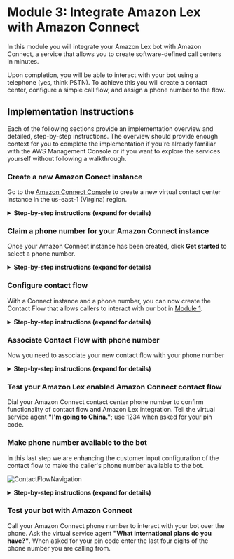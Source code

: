 # Module 3: Integrate Amazon Lex with Amazon Connect
In this module you will integrate your Amazon Lex bot with Amazon Connect, a service that allows you to create software-defined call centers in minutes.

Upon completion, you will be able to interact with your bot using a telephone (yes, think PSTN).
To achieve this you will create a contact center, configure a simple call flow, and assign a phone number to the flow. 

## Implementation Instructions

Each of the following sections provide an implementation overview and detailed, step-by-step instructions. The overview should provide enough context for you to complete the implementation if you're already familiar with the AWS Management Console or if you want to explore the services yourself without following a walkthrough.

### Create a new Amazon Conect instance
Go to the [Amazon Connect Console](https://console.aws.amazon.com/connect/home?region=us-east-1) to create a new virtual contact center instance in the us-east-1 (Virgina) region.

<details>
<summary><strong>Step-by-step instructions (expand for details)</strong></summary><p>

1. From the AWS Management Console, choose **Services** then select **Amazon Connect** under Contact Center and then **Get started**

1. In **Step 1: Identity management**, select **Store users within Amazon Connect** and provide a domain name (e.g. `YourIntials-lex-workshop` to complete the **Access URL** and click **Next step**
	
	> The domain name used in your contact center URL needs to be globally unique and cannot be changed.
	Alternatively, Amazon Connect can use an existing [AWS Directory Services](https://aws.amazon.com/directoryservice) directory.   
		
1. In **Step 2: Administrator**, **Skip this** and continue with **Next step**

1. In **Step 3: Telephony options**, select **I want to handle incoming calls with Amazon Connect** and **I want to make outbound calls with Amazon Connect**

1. In **Step 4: Data storage**, accept the defaults

1. In **Step 5: Review and create**, review your settings and then select **Create Instance**
</p></details>

### Claim a phone number for your Amazon Connect instance
Once your Amazon Connect instance has been created, click **Get started** to select a phone number. 
<details>
<summary><strong>Step-by-step instructions (expand for details)</strong></summary><p>

1. Select **Get started** to open the Amazon Connect Contact Center Manager (CCM) welcome screen

1. Select **Let's go** to claim a phone number

1. Select **United States +1**, **Direct Dial**, and choose a phone number from the numbers provided

1. Dial the phone number you selected in step 3 from another phone (e.g. your mobile phone) and choose **1** from the voice menu to connect with an agent; you can then use the Amazon Connect Contact Control Panel to accept the call
	> It may take a few minutes before the claimed phone number is active.

1. Choose **Continue** to get to the Amazon Connect Contact Center Manager App (CCM); poke around a bit to see what's available
	> If you accepted a call, it should show up under the Contact search option.
</p></details>

### Configure contact flow
With a Connect instance and a phone number, you can now create the Contact Flow that allows callers to interact with our bot in [Module  1](../01_LexBotInformational).

<details>
<summary><strong>Step-by-step instructions (expand for details)</strong></summary><p>

1. In the Amazon Connect Console, select your instance, then choose Contact Flows to allow Amazon Connect to interact with the `YourIntials_InternationalPlan` bot

	<img src="images/allow_connect_integration.png" alt="Allow Connect to interact with the bot"/>

1. In the Amazon Connect Contact Center Manager, use the navigation pane on the left hand side to select **Routing** and then **Contact flows**

	![ContactFlowNavigation](images/contact_flows_navigation.png)
	
	> If you closed your browser window you can always re-open the Amazon Connect Contact Center Manager from the [Amazon Connect console](https://console.aws.amazon.com/connect/home?region=us-east-1). Just selct your Amazon connect instance and click on the **Login as administrator** button in the **Overview** section of the console. 

1. In the top right corner select **Create contact flow** to open the contact flow editor

1. Name your contact flow `YourIntials_CustomerServiceChatbot`

1. Expand the **Interact** group of blocks and drag and drop the **Get customer input** block onto the grid

1. Expand the **Terminate / Transfer** group of blocks and drag and drop the **Disconnect / Hang up** block onto the grid

1. Wire up the three building blocks as shown in the image below

	![ContactFlowWiring](images/contact_flow_wiring.png)

1. Double click on the **Get customer input** block to access its configuration
	
	1. Select the **Text to speech (Ad hoc)** input type and use this welcome message:  ` Welcome to the marvelous telco company. How can I help you today?`
	
	1. Select **Amazon Lex** input type
	
	1. Enter `YourIntials_InternationalPlan` bot name and `dev` alias

	1. Click **Save**

		<img src="images/get_customer_input.png" alt="Get customer input configuration" width="50%" />
	
1. Click on the **down arrow** (![DownArrow](images/down.png)) next to the Save button at the top right and select **Save & Publish**

1. Wait for the contact flow to be published successfully
</p>

</details>


### Associate Contact Flow with phone number
Now you need to associate your new contact flow with your phone number
<details>
<summary><strong>Step-by-step instructions (expand for details)</strong></summary><p>

1. Select **Routing** and **Phone Numbers** on the left hand Amazon Connect navigation pane

1. Click on the number to edit the contact flow

1. Search and select the `YourIntials_CustomerServiceChatbot` contact flow in the **Contact flow/IVR** field

1. Select **Save** to confirm the contact flow association
</p></details>

### Test your Amazon Lex enabled Amazon Connect contact flow
Dial your Amazon Connect contact center phone number to confirm functionality of contact flow and Amazon Lex integration. Tell the virtual service agent **"I'm going to China."**; use 1234 when asked for your pin code.

### Make phone number available to the bot
In this last step we are enhancing the customer input configuration of the contact flow to make the caller's phone number available to the bot.

 ![ContactFlowNavigation](images/set_session_attributes.png)

<details>
<summary><strong>Step-by-step instructions (expand for details)</strong></summary><p>

1. Re-open the CCM app; within the [Amazon Connect console](https://console.aws.amazon.com/connect/home?region=us-east-1) select **Overview** and **Login as administrator**

1. On the left hand navigation select **Routing** - **Contact flows**

	![ContactFlowNavigation](images/contact_flows_navigation.png)
	
1. Click the `YourIntials_CustomerServiceChatbot` flow to open the flow

1. Click the **Get customer input** block to access its configuration

1. Scroll to the bottom and under **Session attributes** click **Add an attribute**

1. Select **Use attribute**

1. In the **Type** drop-down, select **System**, enter `IncomingNumber` in the **Destination Key** field and select **Customer Number** from the **Attribute** drop down

1. Click **Add another attribute**

1. Enter `Source` as **Destination Key** and `AmazonConnect` as **Value**

1. Select **Save**

1. Click on the **down arrow** (![DownArrow](images/down.png)) next to the save button and select **Save & Publish**
	
1. Confirm publishing of the workflow in selecting the **Save & publish** button
 	![ContactFlowNavigation](images/publish_confirmation.png)
</details>	
	
### Test your bot with Amazon Connect
Call your Amazon Connect phone number to interact with your bot over the phone.  Ask the virtual service agent **"What international plans do you have?"**. When asked for your pin code enter the last four digits of the phone number you are calling from.	
	




